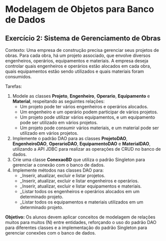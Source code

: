 # Modelagem de Objetos para Banco de Dados

## Exercício 2: Sistema de Gerenciamento de Obras <br/>
Contexto: Uma empresa de construção precisa gerenciar seus projetos de obras. Para cada obra, há um projeto associado, que envolve diversos engenheiros, operários, equipamentos e materiais. A empresa deseja controlar quais engenheiros e operários estão alocados em cada obra, quais equipamentos estão sendo utilizados e quais materiais foram consumidos.

Tarefas:
1. Modele as classes **Projeto**, **Engenheiro**, **Operario**, **Equipamento** e **Material**, respeitando as seguintes relações:
    - Um projeto pode ter vários engenheiros e operários alocados.
    - Um engenheiro e um operário podem participar de vários projetos.
    - Um projeto pode utilizar vários equipamentos, e um equipamento pode ser utilizado em vários projetos.
    - Um projeto pode consumir vários materiais, e um material pode ser utilizado em vários projetos.
2. Implemente o padrão DAO para as classes **ProjetoDAO**, **EngenheiroDAO**, **OperarioDAO**, **EquipamentoDAO** e **MaterialDAO**, utilizando a API JDBC para realizar as operações de CRUD no banco de dados.
3. Crie uma classe **ConexaoBD** que utiliza o padrão Singleton para gerenciar a conexão com o banco de dados.
4. Implemente métodos nas classes DAO para:
    - _Inserir, atualizar, excluir e listar projetos.
    - _Inserir, atualizar, excluir e listar engenheiros e operários.
    - _Inserir, atualizar, excluir e listar equipamentos e materiais.
    - _Listar todos os engenheiros e operários alocados em um determinado projeto.
    - _Listar todos os equipamentos e materiais utilizados em um determinado projeto.

**Objetivo:** Os alunos devem aplicar conceitos de modelagem de relações muitos para muitos (N) entre entidades, reforçando o uso do padrão DAO para diferentes classes e a implementação do padrão Singleton para gerenciar conexões com o banco de dados.
